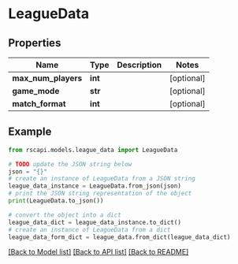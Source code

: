 # LeagueData


## Properties

Name | Type | Description | Notes
------------ | ------------- | ------------- | -------------
**max_num_players** | **int** |  | [optional] 
**game_mode** | **str** |  | [optional] 
**match_format** | **int** |  | [optional] 

## Example

```python
from rscapi.models.league_data import LeagueData

# TODO update the JSON string below
json = "{}"
# create an instance of LeagueData from a JSON string
league_data_instance = LeagueData.from_json(json)
# print the JSON string representation of the object
print(LeagueData.to_json())

# convert the object into a dict
league_data_dict = league_data_instance.to_dict()
# create an instance of LeagueData from a dict
league_data_form_dict = league_data.from_dict(league_data_dict)
```
[[Back to Model list]](../README.md#documentation-for-models) [[Back to API list]](../README.md#documentation-for-api-endpoints) [[Back to README]](../README.md)


